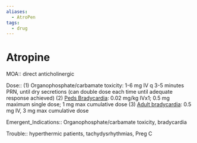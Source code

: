 ```yaml
---
aliases:
  - AtroPen
tags:
  - drug
---
```

# Atropine  
  
MOA:: direct anticholinergic  
  
Dose:: (1) Organophosphate/carbamate toxicity: 1-6 mg IV q 3-5 minutes PRN, until dry secretions (can double dose each time until adequate response achieved) (2) [Peds Bradycardia](Bradycardia.md): 0.02 mg/kg IVx1; 0.5 mg maximum single dose; 1 mg max cumulative dose (3) [Adult bradycardia](Bradycardia.md): 0.5 mg IV, 3 mg max cumulative dose  
  
Emergent_Indications:: Organophosphate/carbamate toxicity, bradycardia  
  
Trouble:: hyperthermic patients, tachydysrhythmias, Preg C